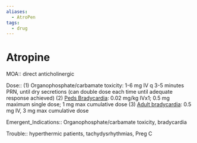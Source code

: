 ```yaml
---
aliases:
  - AtroPen
tags:
  - drug
---
```

# Atropine  
  
MOA:: direct anticholinergic  
  
Dose:: (1) Organophosphate/carbamate toxicity: 1-6 mg IV q 3-5 minutes PRN, until dry secretions (can double dose each time until adequate response achieved) (2) [Peds Bradycardia](Bradycardia.md): 0.02 mg/kg IVx1; 0.5 mg maximum single dose; 1 mg max cumulative dose (3) [Adult bradycardia](Bradycardia.md): 0.5 mg IV, 3 mg max cumulative dose  
  
Emergent_Indications:: Organophosphate/carbamate toxicity, bradycardia  
  
Trouble:: hyperthermic patients, tachydysrhythmias, Preg C